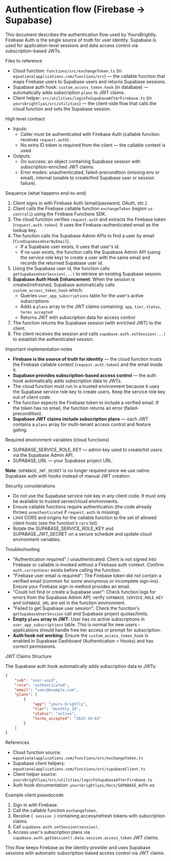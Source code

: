 # Authentication flow (Firebase → Supabase)

This document describes the authentication flow used by YoursBrightly. Firebase Auth is the single source of truth for user identity. Supabase is used for application-level sessions and data access control via subscription-based JWTs.

Files to reference

- Cloud function: `functions/src/exchangeToken.ts` (in `equationalapplications.com/functions/src`) — the callable function that maps Firebase users to Supabase users and returns Supabase sessions.
- Supabase auth hook: `custom_access_token_hook` (in database) — automatically adds subscription `plans` to JWT claims.
- Client helper: `src/utilities/loginToSupabaseAfterFirebase.ts` (in `yoursbrightlyai/src/utilities`) — the client-side flow that calls the cloud function and sets the Supabase session.

High level contract

- Inputs:
  - Caller must be authenticated with Firebase Auth (callable function receives `request.auth`).
  - No extra ID token is required from the client — the callable context is used.
- Outputs:
  - On success: an object containing Supabase session with subscription-enriched JWT claims.
  - Error modes: unauthenticated, failed-precondition (missing env or email), internal (unable to create/find Supabase user or session failure).

Sequence (what happens end-to-end)

1. Client signs in with Firebase Auth (email/password, OAuth, etc.).
2. Client calls the Firebase callable function `exchangeToken` (region `us-central1`) using the Firebase Functions SDK.
3. The cloud function verifies `request.auth` and extracts the Firebase token (`request.auth.token`). It uses the Firebase-authenticated email as the lookup key.
4. The function calls the Supabase Admin APIs to find a user by email (`findSupabaseUserByEmail`).
   - If a Supabase user exists, it uses that user's id.
   - If no user exists, the function calls the Supabase Admin API (using the service role key) to create a user with the same email and records the returned Supabase user id.
5. Using the Supabase user id, the function calls `getSupabaseUserSession(...)` to retrieve an existing Supabase session.
6. **Supabase Auth Hook Enhancement**: When the session is created/refreshed, Supabase automatically calls `custom_access_token_hook` which:
   - Queries `user_app_subscriptions` table for the user's active subscriptions
   - Adds a `plans` array to the JWT claims containing: `app`, `tier`, `status`, `terms_accepted`
   - Returns JWT with subscription data for access control
7. The function returns the Supabase session (with enriched JWT) to the client.
8. The client receives the session and calls `supabase.auth.setSession(...)` to establish the authenticated session.

Important implementation notes

- **Firebase is the source of truth for identity** — the cloud function trusts the Firebase callable context (`request.auth.token`) and the email inside it.
- **Supabase provides subscription-based access control** — the auth hook automatically adds subscription data to JWTs.
- The cloud function must run in a trusted environment because it uses the Supabase service role key to create users. Keep the service role key out of client code.
- The function expects the Firebase token to include a verified email. If the token has no email, the function returns an error (failed-precondition).
- **Supabase JWT claims include subscription plans** — each JWT contains a `plans` array for multi-tenant access control and feature gating.

Required environment variables (cloud functions)

- SUPABASE_SERVICE_ROLE_KEY — admin key used to create/list users via the Supabase Admin API.
- SUPABASE_URL — your Supabase project URL.

**Note**: `SUPABASE_JWT_SECRET` is no longer required since we use native Supabase auth with hooks instead of manual JWT creation.

Security considerations

- Do not use the Supabase service role key in any client code. It must only be available to trusted server/cloud environments.
- Ensure callable functions require authentication (the code already throws `unauthenticated` if `request.auth` is missing).
- Limit CORS and origins for the callable function to the set of allowed client hosts (see the function's `cors` list).
- Rotate the SUPABASE_SERVICE_ROLE_KEY and SUPABASE_JWT_SECRET on a secure schedule and update cloud environment variables.

Troubleshooting

- "Authentication required" / unauthenticated: Client is not signed into Firebase or callable is invoked without a Firebase auth context. Confirm `auth.currentUser` exists before calling the function.
- "Firebase user email is required": The Firebase token did not contain a verified email (common for some anonymous or incomplete sign-ins). Ensure your Firebase sign-in method provides an email.
- "Could not find or create a Supabase user": Check function logs for errors from the Supabase Admin API; verify `SUPABASE_SERVICE_ROLE_KEY` and `SUPABASE_URL` are set in the function environment.
- "Failed to get Supabase user session": Check the function's `getSupabaseUserSession` call and Supabase project quotas/limits.
- **Empty `plans` array in JWT**: User has no active subscriptions in `user_app_subscriptions` table. This is normal for new users - applications should handle free tier access or prompt for subscription.
- **Auth hook not working**: Ensure the `custom_access_token_hook` is enabled in Supabase Dashboard (Authentication > Hooks) and has correct permissions.

JWT Claims Structure

The Supabase auth hook automatically adds subscription data to JWTs:

```json
{
    "sub": "user-uuid",
    "role": "authenticated",
    "email": "user@example.com",
    "plans": [
        {
            "app": "yours-brightly",
            "tier": "monthly_20",
            "status": "active",
            "terms_accepted": "2025-10-01"
        }
    ]
}
```

References

- Cloud function source: `equationalapplications.com/functions/src/exchangeToken.ts`
- Supabase client helpers: `equationalapplications.com/functions/src/supabaseClient.ts`
- Client helper source: `yoursbrightlyai/src/utilities/loginToSupabaseAfterFirebase.ts`
- Auth hook documentation: `yoursbrightlyai/docs/SUPABASE_AUTH.md`

Example client pseudocode

1. Sign in with Firebase.
2. Call the callable function `exchangeToken`.
3. Receive `{ session }` containing access/refresh tokens with subscription claims.
4. Call `supabase.auth.setSession(session)`.
5. Access user's subscription plans via `supabase.auth.getSession().data.session.access_token` JWT claims.

This flow keeps Firebase as the identity provider and uses Supabase sessions with automatic subscription-based access control via JWT claims.
